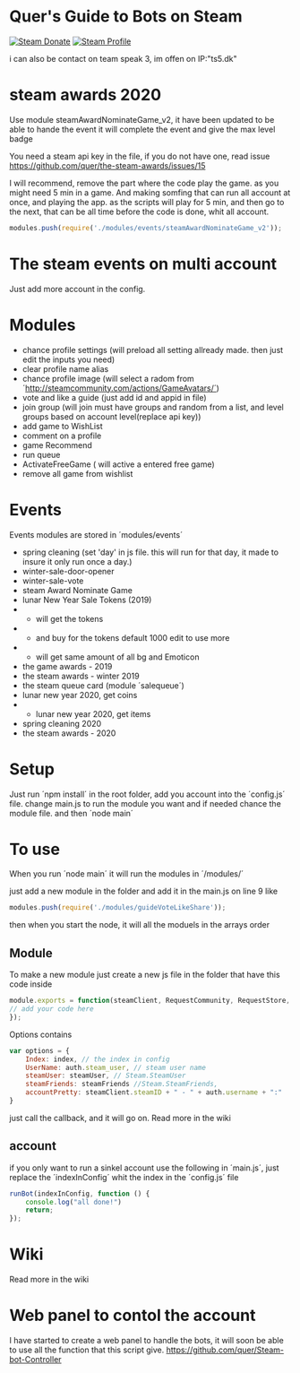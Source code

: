 # Quer's Guide to Bots on Steam 
[![Steam Donate][steam-img]][steam-url] 
[![Steam Profile][steam-account-img]][steam-account-url]

i can also be contact on team speak 3, im offen on IP:"ts5.dk"
# steam awards 2020
Use module steamAwardNominateGame_v2, it have been updated to be able to hande the event
it will complete the event and give the max level badge

You need a steam api key in the file, if you do not have one, read issue https://github.com/quer/the-steam-awards/issues/15 

I will recommend, remove the part where the code play the game. as you might need 5 min in a game. 
And making somfing that can run all account at once, and playing the app. as the scripts will play for 5 min, and then go to the next, that can be all time before the code is done, whit all account.

```js
modules.push(require('./modules/events/steamAwardNominateGame_v2'));
```

# The steam events on multi account

Just add more account in the config.

# Modules
 * chance profile settings (will preload all setting allready made. then just edit the inputs you need)
 * clear profile name alias
 * chance profile image (will select a radom from ´http://steamcommunity.com/actions/GameAvatars/´)
 * vote and like a guide (just add id and appid in file)
 * join group (will join must have groups and random from a list, and level groups based on account level(replace api key))
 * add game to WishList
 * comment on a profile
 * game Recommend
 * run queue
 * ActivateFreeGame ( will active a entered free game)
 * remove all game from wishlist

# Events
Events modules are stored in ´modules/events´
 * spring cleaning (set 'day' in js file. this will run for that day, it made to insure it only run once a day.)
 * winter-sale-door-opener
 * winter-sale-vote
 * steam Award Nominate Game
 * lunar New Year Sale Tokens (2019)
 * * will get the tokens 
 * * and buy for the tokens default 1000 edit to use more
 * * will get same amount of all bg and Emoticon
 * the game awards - 2019
 * the steam awards - winter 2019
 * the steam queue card (module ´salequeue´)
 * lunar new year 2020, get coins
 * * lunar new year 2020, get items
 * spring cleaning 2020
 * the steam awards - 2020

# Setup
Just run ´npm install´ in the root folder,
add you account into the ´config.js´ file.
change main.js to run the module you want
and if needed chance the module file. 
and then ´node main´

# To use 
When you run ´node main´ it will run the modules in ´/modules/´

just add a new module in the folder and add it in the main.js on line 9 like
```js
modules.push(require('./modules/guideVoteLikeShare'));
```
then when you start the node, it will all the moduels in the arrays order
## Module
To make a new module just create a new js file in the folder that have this code inside
```js
module.exports = function(steamClient, RequestCommunity, RequestStore, SessionID, options, callback){
// add your code here
});
```
Options contains 
```js
var options = {
    Index: index, // the index in config
    UserName: auth.steam_user, // steam user name
    steamUser: steamUser, // Steam.SteamUser
    steamFriends: steamFriends //Steam.SteamFriends,
    accountPretty: steamClient.steamID + " - " + auth.username + ":"
}
```
just call the callback, and it will go on.
Read more in the wiki
## account
if you only want to run a sinkel account use the following in ´main.js´, just replace the ´indexInConfig´ whit the index in the ´config.js´ file
```js
runBot(indexInConfig, function () {
	console.log("all done!")
	return;
});
```
# Wiki
Read more in the wiki

# Web panel to contol the account
I have started to create a web panel to handle the bots, 
it will soon be able to use all the function that this script give.
https://github.com/quer/Steam-bot-Controller

[steam-img]:  https://img.shields.io/badge/donate-Steam-lightgrey.svg?style=flat-square
[steam-url]:  https://steamcommunity.com/tradeoffer/new/?partner=29967844&token=ipZz21tf
[steam-account-url]:  https://steamcommunity.com/id/quer_the_gamer/
[steam-account-img]:  https://img.shields.io/badge/Steam-Profile-lightgrey.svg?style=flat-square
